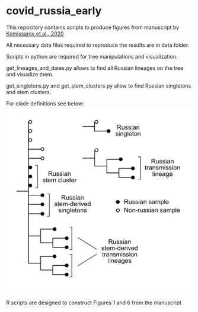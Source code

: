 # covid_russia_early

This repository contains scripts to produce figures from manuscript by [Komissarov et al., 2020](https://www.medrxiv.org/content/10.1101/2020.07.14.20150979v1)

All necessary data files required to reproduce the results are in data folder.

Scripts in python are required for tree manipulations and visualization.

get_lineages_and_dates.py allows to find all Russian lineages on the tree and visualize them.

get_singletons.py and get_stem_clusters.py allow to find Russian singletons and stem clusters.

For clade definitions see below:
![alt text](https://github.com/garushyants/covid_russia_early/blob/main/Figures/Fig3_lineages_explained.png)

R scripts are designed to construct Figures 1 and 6 from the manuscript


